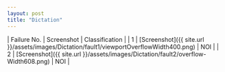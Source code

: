 ```yaml
---
layout: post
title: "Dictation"
---
```

| Failure No. | Screenshot | Classification |
| 1 | [Screenshot]({{ site.url }}/assets/images/Dictation/fault1/viewportOverflowWidth400.png) | NOI |
| 2 | [Screenshot]({{ site.url }}/assets/images/Dictation/fault2/overflow-Width608.png) | NOI |
